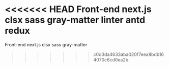 <<<<<<< HEAD
Front-end	next.js clsx sass gray-matter linter antd redux
=======
Front-end	next.js clsx sass gray-matter 
>>>>>>> c0d3da4633aba020f7eea8bdb164070c6cd0ea2b
